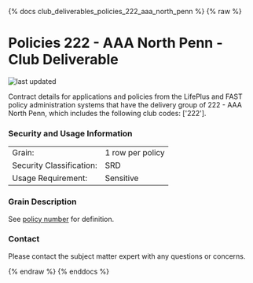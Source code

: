 
{% docs club_deliverables_policies_222_aaa_north_penn %}
{% raw %}

# Policies 222 - AAA North Penn - Club Deliverable

![last updated](assets/update_badges/club_deliverables_policies_222_aaa_north_penn.svg)

Contract details for applications and policies from the LifePlus and FAST policy administration
systems that have the delivery group of 222 - AAA North Penn, which includes the following
club codes: ['222'].

### Security and Usage Information
|     |     |
| --- | --- |
| Grain:                   | 1 row per policy |
| Security Classification: | SRD  |
| Usage Requirement:       | Sensitive |

### Grain Description
See [policy number](#!/exposure/docs.business_glossary.glossary#policy_number)
for definition.

### Contact
Please contact the subject matter expert with any questions or concerns.


{% endraw %}
{% enddocs %}
    